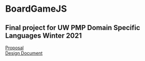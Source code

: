 # BoardGameJS
## Final project for UW PMP Domain Specific Languages Winter 2021
[Proposal](https://docs.google.com/document/d/1GV2r5wCsTPgOj_3APRqeA7JzegAeTDoaa3FoW-ncBpg/edit)  
[Design Document](https://docs.google.com/document/d/17f2Ny1IawnVOAPdgZp6RzV-M-mB4pg23ZUP8Hmj_LJE/edit?usp=sharing)
